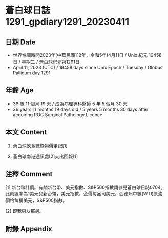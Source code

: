 [_metadata_:encoding]: - "utf-8"
[_metadata_:language]: - "zh-Hant-TW"
[_metadata_:fileformat]: - "markdown"
[_metadata_:MIME_type]: - "text/plain"
[_metadata_:markdown_version]: - "commonmark version 0.30"
[_metadata_:markdown_spec]: - "https://spec.commonmark.org/0.30/"

# 蒼白球日誌1291_gpdiary1291_20230411 #

## 日期 Date ##

* 世界協調時間2023年(中華民國112年，令和5年)4月11日 / Unix 紀元 19458 日 / 星期二 / 蒼白球紀元第1291日
* April 11, 2023 (UTC) / 19458 days since Unix Epoch / Tuesday / Globus Pallidum day 1291

## 年齡 Age ##

* 36 歲 11 個月 19 天 / 成為病理專科醫師 5 年 5 個月 30 天
* 36 years 11 months 19 days old / 5 years 5 months 30 days after acquiring ROC Surgical Pathology Licence

## 本文 Content ##

1. 蒼白球飲食誌暨物價筆記[1]

    
2. 蒼白球南港通訊處[2]支出回報[1]

    

## 注釋 Comment ##

[1] 新台幣計價。有關新台幣、美元指數、S&P500指數請參見蒼白球日誌0704。此刻匯率為1美元兌新台幣，美元指數，金價每盎司美元，西德州中級(WTI)原油價格每桶美元，S&P500指數。


[2] 即我男友那邊。



## 附錄 Appendix ##

